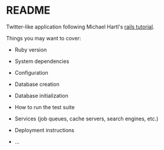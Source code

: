 # README

Twitter-like application following Michael Hartl's [rails tutorial](https://www.railstutorial.org/book).

Things you may want to cover:

* Ruby version

* System dependencies

* Configuration

* Database creation

* Database initialization

* How to run the test suite

* Services (job queues, cache servers, search engines, etc.)

* Deployment instructions

* ...
